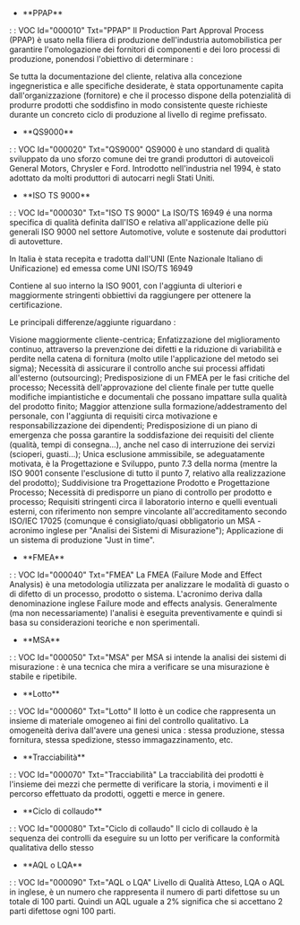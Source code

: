 - \*\*PPAP\*\*

 :  : VOC Id="000010" Txt="PPAP"
Il Production Part Approval Process (PPAP) è usato nella filiera di produzione dell'industria automobilistica per garantire l'omologazione dei fornitori di componenti e dei loro processi di produzione, ponendosi l'obiettivo di determinare : 

Se tutta la documentazione del cliente, relativa alla concezione ingegneristica e alle specifiche desiderate, è stata opportunamente capita dall'organizzazione (fornitore) e che il processo dispone della potenzialità di produrre prodotti che soddisfino in modo consistente queste richieste durante un concreto ciclo di produzione al livello di regime prefissato.
- \*\*QS9000\*\*

 :  : VOC Id="000020" Txt="QS9000"
QS9000 è uno standard di qualità sviluppato da uno sforzo comune dei tre grandi produttori di autoveicoli General Motors, Chrysler e Ford. Introdotto nell'industria nel 1994, è stato adottato da molti produttori di autocarri negli Stati Uniti.
- \*\*ISO TS 9000\*\*

 :  : VOC Id="000030" Txt="ISO TS 9000"
La ISO/TS 16949 é una norma specifica di qualità definita dall'ISO e relativa all'applicazione delle più generali ISO 9000 nel settore Automotive, volute e sostenute dai produttori di autovetture.

In Italia è stata recepita e tradotta dall'UNI (Ente Nazionale Italiano di Unificazione) ed emessa come UNI ISO/TS 16949

Contiene al suo interno la ISO 9001, con l'aggiunta di ulteriori e maggiormente stringenti obbiettivi da raggiungere per ottenere la certificazione.

Le principali differenze/aggiunte riguardano : 

Visione maggiormente cliente-centrica;
Enfatizzazione del miglioramento continuo, attraverso la prevenzione dei difetti e la riduzione di variabilità e perdite nella catena di fornitura (molto utile l'applicazione del metodo sei sigma);
Necessità di assicurare il controllo anche sui processi affidati all'esterno (outsourcing);
Predisposizione di un FMEA per le fasi critiche del processo;
Necessità dell'approvazione del cliente finale per tutte quelle modifiche impiantistiche e documentali che possano impattare sulla qualità del prodotto finito;
Maggior attenzione sulla formazione/addestramento del personale, con l'aggiunta di requisiti circa motivazione e responsabilizzazione dei dipendenti;
Predisposizione di un piano di emergenza che possa garantire la soddisfazione dei requisiti del cliente (qualità, tempi di consegna...), anche nel caso di interruzione dei servizi (scioperi, guasti...);
Unica esclusione ammissibile, se adeguatamente motivata, è la Progettazione e Sviluppo, punto 7.3 della norma (mentre la ISO 9001 consente l'esclusione di tutto il punto 7, relativo alla realizzazione del prodotto);
Suddivisione tra Progettazione Prodotto e Progettazione Processo;
Necessità di predisporre un piano di controllo per prodotto e processo;
Requisiti stringenti circa il laboratorio interno e quelli eventuali esterni, con riferimento non sempre vincolante all'accreditamento secondo ISO/IEC 17025 (comunque é consigliato/quasi obbligatorio un MSA - acronimo inglese per "Analisi dei Sistemi di Misurazione");
Applicazione di un sistema di produzione "Just in time".
- \*\*FMEA\*\*

 :  : VOC Id="000040" Txt="FMEA"
La FMEA (Failure Mode and Effect Analysis) è una metodologia utilizzata per analizzare le modalità di guasto o di difetto di un processo, prodotto o sistema. L'acronimo deriva dalla denominazione inglese Failure mode and effects analysis. Generalmente (ma non necessariamente) l'analisi è eseguita preventivamente e quindi si basa su considerazioni teoriche e non sperimentali.
- \*\*MSA\*\*

 :  : VOC Id="000050" Txt="MSA"
per MSA si intende la analisi dei sistemi di misurazione :  è una tecnica che mira a verificare se una misurazione è stabile e ripetibile.
- \*\*Lotto\*\*

 :  : VOC Id="000060" Txt="Lotto"
Il lotto è un codice che rappresenta un insieme di materiale omogeneo ai fini del controllo qualitativo. La omogeneità deriva dall'avere una genesi unica :  stessa produzione, stessa fornitura, stessa spedizione, stesso immagazzinamento, etc.
- \*\*Tracciabilità\*\*

 :  : VOC Id="000070" Txt="Tracciabilità"
La tracciabilità dei prodotti è l'insieme dei mezzi che permette di verificare la storia, i movimenti e il percorso effettuato da prodotti, oggetti e merce in genere.

- \*\*Ciclo di collaudo\*\*

 :  : VOC Id="000080" Txt="Ciclo di collaudo"
Il ciclo di collaudo è la sequenza dei controlli da eseguire su un lotto per verificare la conformità qualitativa dello stesso
- \*\*AQL o LQA\*\*

 :  : VOC Id="000090" Txt="AQL o LQA"
Livello di Qualità Atteso, LQA o AQL in inglese, è un numero che rappresenta il numero di parti difettose su un totale di 100 parti. Quindi un AQL uguale a 2% significa che si accettano 2 parti difettose ogni 100 parti.
